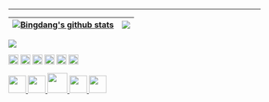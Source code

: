 

<hr>

| <a href="https://cakepanit.com/"><img align="center" src="https://github-readme-stats.vercel.app/api?username=bingdang&show_icons=true&include_all_commits=true&theme=buefy&hide_border=true" alt="Bingdang's github stats" /></a> | <a href="https://cakepanit.com/"><img align="center" src="https://github-readme-stats.vercel.app/api/top-langs/?username=bingdang&layout=compact&theme=buefy&hide_border=true" /></a> |
| ------------- | ------------- |
[![](https://github-readme-activity-graph.cyclic.app/graph?username=bingdang&theme=github&hide_border=true)](https://cakepanit.com/)

<code><a href="https://cakepanit.com/tags/Golang/" title="Golang"><img height="20" alt="golang" src="https://go.dev/favicon.ico"></a></code> 
<code><a href="https://cakepanit.com/tags/OPS/" title="Linux"><img height="20" alt="linux" src="https://www.linux.org/favicon.ico"></a></code>
<code><a href="https://cakepanit.com/tags/Kubernetes/" title="Kubernetes"><img height="20" alt="kubernetes" src="https://kubernetes.io/images/favicon.png"></a></code>
<code><a href="https://cakepanit.com/tags/Docker/" title="Docker"><img height="20" alt="docker" src="https://www.docker.com/favicon.ico"></a></code>
<code><a href="https://cakepanit.com/tags/Terraform/" title="Terraform"><img height="20" alt="terraform" src="https://www.terraform.io/favicon.ico"></a></code>
<code><a href="https://cakepanit.com/tags/MySQL/" title="MySQL"><img height="20" alt="mysql" src="https://labs.mysql.com/common/themes/sakila/favicon.ico"></a></code>

<p float="left">
    <a href="https://go.dev/" title="Golang">
        <img src="https://cdn.jsdelivr.net/gh/devicons/devicon/icons/go/go-original.svg" width="35" />
    </a>
    <a href="https://www.linux.org/" title="Linux">
        <img src="https://cdn.jsdelivr.net/gh/devicons/devicon/icons/linux/linux-original.svg" width="35" />
    </a>
    <a href="https://www.docker.com/" title="Docker">
        <img src="https://cdn.jsdelivr.net/gh/devicons/devicon/icons/docker/docker-original.svg" width="40" />
    </a>
    <a href="https://kubernetes.io/" title="Kubernetes">
        <img src="https://cdn.jsdelivr.net/gh/devicons/devicon/icons/kubernetes/kubernetes-plain.svg" width="35" />
    </a>
    <a href="https://www.mysql.com/" title="MySQL">
        <img src="https://cdn.jsdelivr.net/gh/devicons/devicon/icons/mysql/mysql-original.svg" width="35" />
    </a>
</p>

